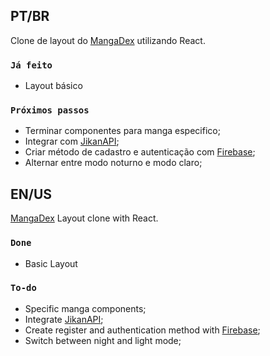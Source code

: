 ## PT/BR

Clone de layout do [MangaDex](mangadex.org) utilizando React.


### `Já feito`
- Layout básico

### `Próximos passos`
- Terminar componentes para manga especifico;
- Integrar com [JikanAPI](jikan.moe);
- Criar método de cadastro e autenticação com [Firebase](firebase.google.com);
- Alternar entre modo noturno e modo claro;


## EN/US

[MangaDex](mangadex.org) Layout clone with React.

### `Done`
- Basic Layout

### `To-do`
- Specific manga components;
- Integrate [JikanAPI](jikan.moe);
- Create register and authentication method with [Firebase](firebase.google.com);
- Switch between night and light mode;